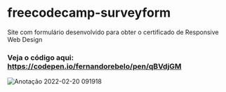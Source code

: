 # freecodecamp-surveyform

Site com formulário desenvolvido para obter o certificado de Responsive Web Design
### Veja o código aqui: https://codepen.io/fernandorebelo/pen/qBVdjGM

![Anotação 2022-02-20 091918](https://user-images.githubusercontent.com/94297628/154842211-eb86a910-95fc-4e23-acb0-ce4351da6964.jpg)
